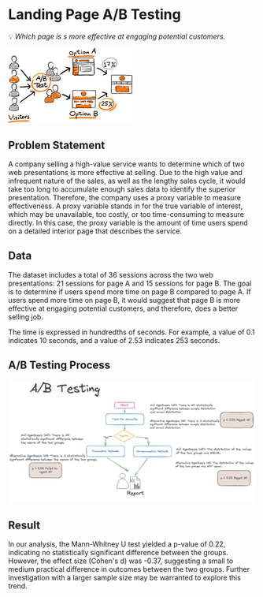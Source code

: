 # Landing Page A/B Testing

💡 *Which page is s more effective at engaging potential customers.*

<img src='./Images/header.jpg' width=50% />

## Problem Statement
A company selling a high-value service wants to determine which of two web presentations is more effective at selling. Due to the high value and infrequent nature of the sales, as well as the lengthy sales cycle, it would take too long to accumulate enough sales data to identify the superior presentation. Therefore, the company uses a proxy variable to measure effectiveness. A proxy variable stands in for the true variable of interest, which may be unavailable, too costly, or too time-consuming to measure directly. In this case, the proxy variable is the amount of time users spend on a detailed interior page that describes the service.

## Data
The dataset includes a total of 36 sessions across the two web presentations: 21 sessions for page A and 15 sessions for page B. The goal is to determine if users spend more time on page B compared to page A. If users spend more time on page B, it would suggest that page B is more effective at engaging potential customers, and therefore, does a better selling job.

The time is expressed in hundredths of seconds. For example, a value of 0.1 indicates 10 seconds, and a value of 2.53 indicates 253 seconds.

## A/B Testing Process

<img src='./Images/a-b testing.png'>

## Result
In our analysis, the Mann-Whitney U test yielded a p-value of 0.22, indicating no statistically significant difference between the groups. However, the effect size (Cohen's d) was -0.37, suggesting a small to medium practical difference in outcomes between the two groups. Further investigation with a larger sample size may be warranted to explore this trend.
